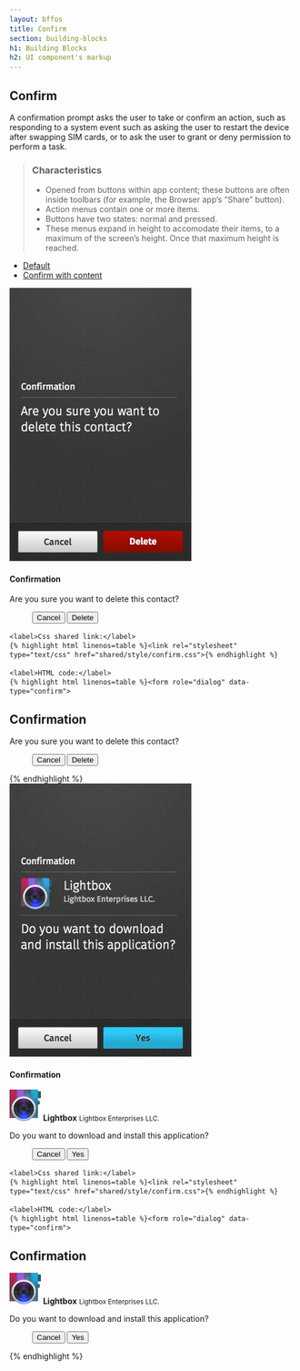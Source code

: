 ```yaml
---
layout: bffos
title: Confirm
section: building-blocks
h1: Building Blocks
h2: UI component's markup
---
```


## Confirm

A confirmation prompt asks the user to take or confirm an action, such as responding to a system event such as asking the user to restart the device after swapping SIM cards, or to ask the user to grant or deny permission to perform a task.

> ### Characteristics
> * Opened from buttons within app content; these buttons are often inside toolbars (for example, the Browser app’s “Share” button).
> * Action menus contain one or more items.
> * Buttons have two states: normal and pressed.
> * These menus expand in height to accomodate their items, to a maximum of the screen’s height. Once that maximum height is reached.

<div id="tabs">
  <ul>
    <li><a href="#confirm-default">Default</a></li>
    <li><a href="#confirm-content">Confirm with content</a></li>
  </ul>
  <div id="confirm-default">
    <section class="example">
      <img src="../images/BB/confirm_1.jpg" alt="Confirm (Image replacing code)"/>
      <article class="frame">
        <form role="dialog" data-type="confirm">
          <section>
            <h1>Confirmation</h1><!-- this heading is optional -->
            <p>Are you sure you want to delete this contact?</p>
          </section>
          <menu>
            <button>Cancel</button>
            <button class="danger">Delete</button>
          </menu>
        </form>
      </article>
    </section>

    <label>Css shared link:</label>
    {% highlight html linenos=table %}<link rel="stylesheet" type="text/css" href="shared/style/confirm.css">{% endhighlight %}

    <label>HTML code:</label>
    {% highlight html linenos=table %}<form role="dialog" data-type="confirm">
  <section>
    <h1>Confirmation</h1><!-- this heading is optional -->
    <p>Are you sure you want to delete this contact?</p>
  </section>
  <menu>
    <button>Cancel</button>
    <button class="danger">Delete</button>
  </menu>
</form>{% endhighlight %}
  </div>

  <div id="confirm-content">
    <section class="example">
      <img src="../images/BB/confirm_2.jpg" alt="Confirm (Image replacing code)"/>
      <article class="frame">
        <form role="dialog" data-type="confirm">
          <section>
            <h1>Confirmation</h1>
            <p>
              <img src="../images/BB/app_logo.png" alt="Lightbox Icon" width="55" height="55">
              <strong>Lightbox</strong>
              <small>Lightbox Enterprises LLC.</small>
            </p>
            <p>Do you want to download and install this application?</p>
          </section>
          <menu>
            <button>Cancel</button>
            <button class="recommend">Yes</button>
          </menu>
        </form>
      </article>
    </section>

    <label>Css shared link:</label>
    {% highlight html linenos=table %}<link rel="stylesheet" type="text/css" href="shared/style/confirm.css">{% endhighlight %}

    <label>HTML code:</label>
    {% highlight html linenos=table %}<form role="dialog" data-type="confirm">
  <section>
    <h1>Confirmation</h1>
    <p>
      <img src="../images/BB/app_logo.png" alt="Lightbox Icon" width="55" height="55">
      <strong>Lightbox</strong>
      <small>Lightbox Enterprises LLC.</small>
    </p>
    <p>Do you want to download and install this application?</p>
  </section>
  <menu>
    <button>Cancel</button>
    <button class="recommend">Yes</button>
  </menu>
</form>{% endhighlight %}
  </div>
</div>

